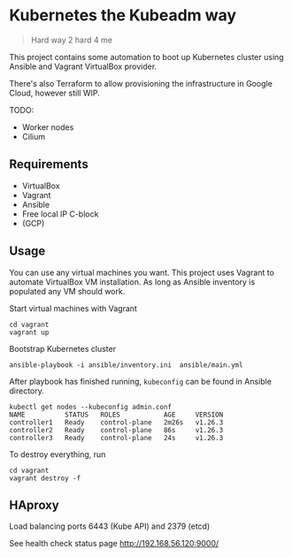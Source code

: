 # Kubernetes the Kubeadm way

> Hard way 2 hard 4 me

This project contains some automation to boot up Kubernetes cluster using Ansible and Vagrant VirtualBox provider. 

There's also Terraform to allow provisioning the infrastructure in Google Cloud, however still WIP.

TODO: 

- Worker nodes
- Cilium

## Requirements 

- VirtualBox
- Vagrant 
- Ansible
- Free local IP C-block
- (GCP) 

## Usage

You can use any virtual machines you want. This project uses Vagrant to automate VirtualBox VM installation.
As long as Ansible inventory is populated any VM should work.

Start virtual machines with Vagrant
```shell
cd vagrant
vagrant up
```

Bootstrap Kubernetes cluster
```shell
ansible-playbook -i ansible/inventory.ini  ansible/main.yml
```

After playbook has finished running, `kubeconfig` can be found in Ansible directory.
```shell
kubectl get nodes --kubeconfig admin.conf
NAME          STATUS   ROLES           AGE     VERSION
controller1   Ready    control-plane   2m26s   v1.26.3
controller2   Ready    control-plane   86s     v1.26.3
controller3   Ready    control-plane   24s     v1.26.3
```

To destroy everything, run
```shell
cd vagrant
vagrant destroy -f
```

## HAproxy

Load balancing ports 6443 (Kube API) and 2379 (etcd)

See health check status page http://192.168.56.120:9000/
